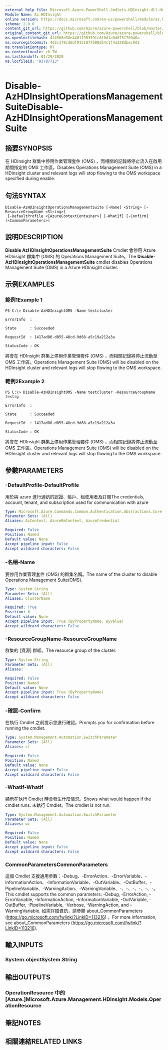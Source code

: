 ```yaml
---
external help file: Microsoft.Azure.PowerShell.Cmdlets.HDInsight.dll-Help.xml
Module Name: Az.HDInsight
online version: https://docs.microsoft.com/en-us/powershell/module/az.hdinsight/disable-azhdinsightoperationsmanagementsuite
schema: 2.0.0
content_git_url: https://github.com/Azure/azure-powershell/blob/master/src/HDInsight/HDInsight/help/Disable-AzHDInsightOperationsManagementSuite.md
original_content_git_url: https://github.com/Azure/azure-powershell/blob/master/src/HDInsight/HDInsight/help/Disable-AzHDInsightOperationsManagementSuite.md
ms.openlocfilehash: 4f4508d38e4401198359fc816d1a94875f70940a
ms.sourcegitcommit: 4d2c178cd6df9151877b08d54c1f4a228dbec9d1
ms.translationtype: MT
ms.contentlocale: zh-TW
ms.lasthandoff: 01/29/2020
ms.locfileid: "93787713"
---
```

# <span data-ttu-id="d5b4b-101">Disable-AzHDInsightOperationsManagementSuite</span><span class="sxs-lookup"><span data-stu-id="d5b4b-101">Disable-AzHDInsightOperationsManagementSuite</span></span>

## <span data-ttu-id="d5b4b-102">摘要</span><span class="sxs-lookup"><span data-stu-id="d5b4b-102">SYNOPSIS</span></span>
<span data-ttu-id="d5b4b-103">在 HDInsight 群集中停用作業管理套件 (OMS) ，而相關的記錄將停止流入在啟用期間指定的 OMS 工作區。</span><span class="sxs-lookup"><span data-stu-id="d5b4b-103">Disables Operations Management Suite (OMS) in a HDInsight cluster and relevant logs will stop flowing to the OMS workspace specified during enable.</span></span>

## <span data-ttu-id="d5b4b-104">句法</span><span class="sxs-lookup"><span data-stu-id="d5b4b-104">SYNTAX</span></span>

```
Disable-AzHDInsightOperationsManagementSuite [-Name] <String> [-ResourceGroupName <String>]
 [-DefaultProfile <IAzureContextContainer>] [-WhatIf] [-Confirm] [<CommonParameters>]
```

## <span data-ttu-id="d5b4b-105">說明</span><span class="sxs-lookup"><span data-stu-id="d5b4b-105">DESCRIPTION</span></span>
<span data-ttu-id="d5b4b-106">**Disable AzHDInsightOperationsManagementSuite** Cmdlet 會停用 Azure HDInsight 群集中 (OMS) 的 Operations Management Suite。</span><span class="sxs-lookup"><span data-stu-id="d5b4b-106">The **Disable-AzHDInsightOperationsManagementSuite** cmdlet disables Operations Management Suite (OMS) in a Azure HDInsight cluster.</span></span>

## <span data-ttu-id="d5b4b-107">示例</span><span class="sxs-lookup"><span data-stu-id="d5b4b-107">EXAMPLES</span></span>

### <span data-ttu-id="d5b4b-108">範例1</span><span class="sxs-lookup"><span data-stu-id="d5b4b-108">Example 1</span></span>
```
PS C:\> Disable-AzHDInsightOMS -Name testcluster

ErrorInfo  :

State      : Succeeded

RequestId  : 1417ad86-d055-48cd-9d68-a5c19a212a3a

StatusCode : OK
```

<span data-ttu-id="d5b4b-109">將會在 HDInsight 群集上停用作業管理套件 (OMS) ，而相關記錄將停止流動至 OMS 工作區。</span><span class="sxs-lookup"><span data-stu-id="d5b4b-109">Operations Management Suite (OMS) will be disabled on the HDInsight cluster and relevant logs will stop flowing to the OMS workspace.</span></span>

### <span data-ttu-id="d5b4b-110">範例2</span><span class="sxs-lookup"><span data-stu-id="d5b4b-110">Example 2</span></span>
```
PS C:\> Disable-AzHDInsightOMS -Name testcluster -ResourceGroupName testrg

ErrorInfo  :

State      : Succeeded

RequestId  : 1417ad86-d055-48cd-9d68-a5c19a212a3a

StatusCode : OK
```

<span data-ttu-id="d5b4b-111">將會在 HDInsight 群集上停用作業管理套件 (OMS) ，而相關記錄將停止流動至 OMS 工作區。</span><span class="sxs-lookup"><span data-stu-id="d5b4b-111">Operations Management Suite (OMS) will be disabled on the HDInsight cluster and relevant logs will stop flowing to the OMS workspace.</span></span>

## <span data-ttu-id="d5b4b-112">參數</span><span class="sxs-lookup"><span data-stu-id="d5b4b-112">PARAMETERS</span></span>

### <span data-ttu-id="d5b4b-113">-DefaultProfile</span><span class="sxs-lookup"><span data-stu-id="d5b4b-113">-DefaultProfile</span></span>
<span data-ttu-id="d5b4b-114">用於與 azure 進行通訊的認證、帳戶、租使用者及訂閱</span><span class="sxs-lookup"><span data-stu-id="d5b4b-114">The credentials, account, tenant, and subscription used for communication with azure</span></span>

```yaml
Type: Microsoft.Azure.Commands.Common.Authentication.Abstractions.Core.IAzureContextContainer
Parameter Sets: (All)
Aliases: AzContext, AzureRmContext, AzureCredential

Required: False
Position: Named
Default value: None
Accept pipeline input: False
Accept wildcard characters: False
```

### <span data-ttu-id="d5b4b-115">-名稱</span><span class="sxs-lookup"><span data-stu-id="d5b4b-115">-Name</span></span>
<span data-ttu-id="d5b4b-116">要停用作業管理套件 (OMS) 的群集名稱。</span><span class="sxs-lookup"><span data-stu-id="d5b4b-116">The name of the cluster to disable Operations Management Suite(OMS).</span></span>

```yaml
Type: System.String
Parameter Sets: (All)
Aliases: ClusterName

Required: True
Position: 0
Default value: None
Accept pipeline input: True (ByPropertyName, ByValue)
Accept wildcard characters: False
```

### <span data-ttu-id="d5b4b-117">-ResourceGroupName</span><span class="sxs-lookup"><span data-stu-id="d5b4b-117">-ResourceGroupName</span></span>
<span data-ttu-id="d5b4b-118">群集的 [資源] 群組。</span><span class="sxs-lookup"><span data-stu-id="d5b4b-118">The resource group of the cluster.</span></span>

```yaml
Type: System.String
Parameter Sets: (All)
Aliases:

Required: False
Position: Named
Default value: None
Accept pipeline input: True (ByPropertyName)
Accept wildcard characters: False
```

### <span data-ttu-id="d5b4b-119">-確認</span><span class="sxs-lookup"><span data-stu-id="d5b4b-119">-Confirm</span></span>
<span data-ttu-id="d5b4b-120">在執行 Cmdlet 之前提示您進行確認。</span><span class="sxs-lookup"><span data-stu-id="d5b4b-120">Prompts you for confirmation before running the cmdlet.</span></span>

```yaml
Type: System.Management.Automation.SwitchParameter
Parameter Sets: (All)
Aliases: cf

Required: False
Position: Named
Default value: None
Accept pipeline input: False
Accept wildcard characters: False
```

### <span data-ttu-id="d5b4b-121">-WhatIf</span><span class="sxs-lookup"><span data-stu-id="d5b4b-121">-WhatIf</span></span>
<span data-ttu-id="d5b4b-122">顯示在執行 Cmdlet 時會發生什麼情況。</span><span class="sxs-lookup"><span data-stu-id="d5b4b-122">Shows what would happen if the cmdlet runs.</span></span> <span data-ttu-id="d5b4b-123">未執行 Cmdlet。</span><span class="sxs-lookup"><span data-stu-id="d5b4b-123">The cmdlet is not run.</span></span>

```yaml
Type: System.Management.Automation.SwitchParameter
Parameter Sets: (All)
Aliases: wi

Required: False
Position: Named
Default value: None
Accept pipeline input: False
Accept wildcard characters: False
```

### <span data-ttu-id="d5b4b-124">CommonParameters</span><span class="sxs-lookup"><span data-stu-id="d5b4b-124">CommonParameters</span></span>
<span data-ttu-id="d5b4b-125">這個 Cmdlet 支援通用參數：-Debug、-ErrorAction、-ErrorVariable、-InformationAction、-InformationVariable、-OutVariable、-OutBuffer、-PipelineVariable、-WarningAction、-WarningVariable、-、-、-、-、-、-。</span><span class="sxs-lookup"><span data-stu-id="d5b4b-125">This cmdlet supports the common parameters: -Debug, -ErrorAction, -ErrorVariable, -InformationAction, -InformationVariable, -OutVariable, -OutBuffer, -PipelineVariable, -Verbose, -WarningAction, and -WarningVariable.</span></span> <span data-ttu-id="d5b4b-126">如需詳細資訊，請參閱 about_CommonParameters (https://go.microsoft.com/fwlink/?LinkID=113216) 。</span><span class="sxs-lookup"><span data-stu-id="d5b4b-126">For more information, see about_CommonParameters (https://go.microsoft.com/fwlink/?LinkID=113216).</span></span>

## <span data-ttu-id="d5b4b-127">輸入</span><span class="sxs-lookup"><span data-stu-id="d5b4b-127">INPUTS</span></span>

### <span data-ttu-id="d5b4b-128">System.object</span><span class="sxs-lookup"><span data-stu-id="d5b4b-128">System.String</span></span>

## <span data-ttu-id="d5b4b-129">輸出</span><span class="sxs-lookup"><span data-stu-id="d5b4b-129">OUTPUTS</span></span>

### <span data-ttu-id="d5b4b-130">OperationResource 中的 [Azure.]</span><span class="sxs-lookup"><span data-stu-id="d5b4b-130">Microsoft.Azure.Management.HDInsight.Models.OperationResource</span></span>

## <span data-ttu-id="d5b4b-131">筆記</span><span class="sxs-lookup"><span data-stu-id="d5b4b-131">NOTES</span></span>

## <span data-ttu-id="d5b4b-132">相關連結</span><span class="sxs-lookup"><span data-stu-id="d5b4b-132">RELATED LINKS</span></span>

